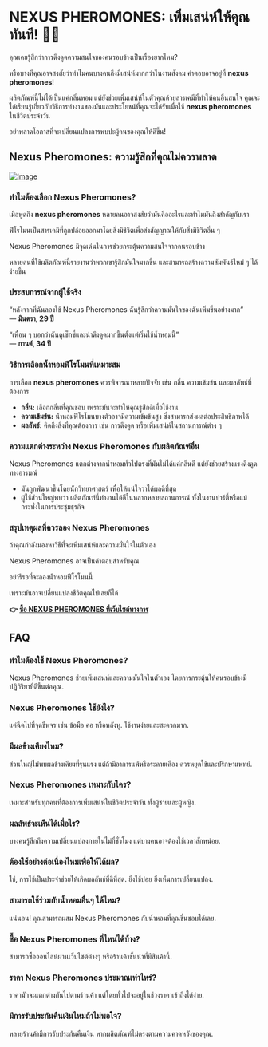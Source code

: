 # NEXUS PHEROMONES: เพิ่มเสน่ห์ให้คุณทันที! 💖✨

คุณเคยรู้สึกว่าการดึงดูดความสนใจของคนรอบข้างเป็นเรื่องยากไหม? 

หรือบางทีคุณอาจสงสัยว่าทำไมคนบางคนถึงมีเสน่ห์มากกว่าในงานสังคม คำตอบอาจอยู่ที่ **nexus pheromones**! 

ผลิตภัณฑ์นี้ไม่ได้เป็นแค่กลิ่นหอม แต่ยังช่วยเพิ่มเสน่ห์ในตัวคุณด้วยสารเคมีที่ทำให้คนอื่นสนใจ คุณจะได้เรียนรู้เกี่ยวกับวิธีการทำงานของมันและประโยชน์ที่คุณจะได้รับเมื่อใช้ **nexus pheromones** ในชีวิตประจำวัน 

อย่าพลาดโอกาสที่จะเปลี่ยนแปลงการพบปะผู้คนของคุณให้ดีขึ้น!

## Nexus Pheromones: ความรู้สึกที่คุณไม่ควรพลาด

[![Image](https://www2.sellhealth.com/2/nexus_728_90.jpg)](https://gchaffi.com/n1ZYwQJ7)

### ทำไมต้องเลือก Nexus Pheromones?

เมื่อพูดถึง **nexus pheromones** หลายคนอาจสงสัยว่ามันคืออะไรและทำไมมันถึงสำคัญกับเรา 

ฟีโรโมนเป็นสารเคมีที่ถูกปล่อยออกมาโดยสิ่งมีชีวิตเพื่อส่งสัญญาณให้กับสิ่งมีชีวิตอื่น ๆ 

Nexus Pheromones มีจุดเด่นในการช่วยกระตุ้นความสนใจจากคนรอบข้าง 

หลายคนที่ใช้ผลิตภัณฑ์นี้รายงานว่าพวกเขารู้สึกมั่นใจมากขึ้น และสามารถสร้างความสัมพันธ์ใหม่ ๆ ได้ง่ายขึ้น 

### ประสบการณ์จากผู้ใช้จริง

“หลังจากที่ฉันลองใช้ Nexus Pheromones ฉันรู้สึกว่าความมั่นใจของฉันเพิ่มขึ้นอย่างมาก”  
— **มินตรา, 29 ปี**

“เพื่อน ๆ บอกว่าฉันดูเซ็กซี่และน่าดึงดูดมากขึ้นตั้งแต่เริ่มใช้น้ำหอมนี้”  
— **กานต์, 34 ปี**

### วิธีการเลือกน้ำหอมฟีโรโมนที่เหมาะสม

การเลือก **nexus pheromones** ควรพิจารณาหลายปัจจัย เช่น กลิ่น ความเข้มข้น และผลลัพธ์ที่ต้องการ 

- **กลิ่น:** เลือกกลิ่นที่คุณชอบ เพราะมันจะทำให้คุณรู้สึกดีเมื่อใช้งาน 
- **ความเข้มข้น:** น้ำหอมฟีโรโมนบางตัวอาจมีความเข้มข้นสูง ซึ่งสามารถส่งผลต่อประสิทธิภาพได้ 
- **ผลลัพธ์:** คิดถึงสิ่งที่คุณต้องการ เช่น การดึงดูด หรือเพิ่มเสน่ห์ในสถานการณ์ต่าง ๆ 

### ความแตกต่างระหว่าง Nexus Pheromones กับผลิตภัณฑ์อื่น

Nexus Pheromones แตกต่างจากน้ำหอมทั่วไปตรงที่มันไม่ได้แค่กลิ่นดี แต่ยังช่วยสร้างแรงดึงดูดทางอารมณ์ 

- มันถูกพัฒนาขึ้นโดยนักวิทยาศาสตร์ เพื่อให้แน่ใจว่าได้ผลดีที่สุด 
- ผู้ใช้ส่วนใหญ่พบว่า ผลิตภัณฑ์นี้ทำงานได้ดีในหลากหลายสถานการณ์ ทั้งในงานปาร์ตี้หรือแม้กระทั่งในการประชุมธุรกิจ 

### สรุปเหตุผลที่ควรลอง Nexus Pheromones

ถ้าคุณกำลังมองหาวิธีที่จะเพิ่มเสน่ห์และความมั่นใจในตัวเอง  

Nexus Pheromones อาจเป็นคำตอบสำหรับคุณ  

อย่ารีรอที่จะลองน้ำหอมฟีโรโมนนี้  

เพราะมันอาจเปลี่ยนแปลงชีวิตคุณไปเลยก็ได้



**👉 [ซื้อ NEXUS PHEROMONES ที่เว็บไซต์ทางการ](https://gchaffi.com/n1ZYwQJ7)**

## FAQ

### ทำไมต้องใช้ Nexus Pheromones?
Nexus Pheromones ช่วยเพิ่มเสน่ห์และความมั่นใจในตัวเอง โดยการกระตุ้นให้คนรอบข้างมีปฏิกิริยาที่ดีขึ้นต่อคุณ. 

### Nexus Pheromones ใช้ยังไง?
แค่ฉีดไปที่จุดชีพจร เช่น ข้อมือ คอ หรือหลังหู. ใช้งานง่ายและสะดวกมาก.

### มีผลข้างเคียงไหม?
ส่วนใหญ่ไม่พบผลข้างเคียงที่รุนแรง แต่ถ้ามีอาการแพ้หรือระคายเคือง ควรหยุดใช้และปรึกษาแพทย์.

### Nexus Pheromones เหมาะกับใคร?
เหมาะสำหรับทุกคนที่ต้องการเพิ่มเสน่ห์ในชีวิตประจำวัน ทั้งผู้ชายและผู้หญิง.

### ผลลัพธ์จะเห็นได้เมื่อไร?
บางคนรู้สึกถึงความเปลี่ยนแปลงภายในไม่กี่ชั่วโมง แต่บางคนอาจต้องใช้เวลาสักหน่อย. 

### ต้องใช้อย่างต่อเนื่องไหมเพื่อให้ได้ผล?
ใช่, การใช้เป็นประจำช่วยให้เกิดผลลัพธ์ที่ดีที่สุด. ยิ่งใช้บ่อย ยิ่งเห็นการเปลี่ยนแปลง.

### สามารถใช้ร่วมกับน้ำหอมอื่นๆ ได้ไหม?
แน่นอน! คุณสามารถผสม Nexus Pheromones กับน้ำหอมที่คุณชื่นชอบได้เลย.

### ซื้อ Nexus Pheromones ที่ไหนได้บ้าง?
สามารถซื้อออนไลน์ผ่านเว็บไซต์ต่างๆ หรือร้านค้าชั้นนำที่มีสินค้านี้.

### ราคา Nexus Pheromones ประมาณเท่าไหร่?
ราคามักจะแตกต่างกันไปตามร้านค้า แต่โดยทั่วไปจะอยู่ในช่วงราคาเข้าถึงได้ง่าย.

### มีการรับประกันคืนเงินไหมถ้าไม่พอใจ?
หลายร้านค้ามีการรับประกันคืนเงิน หากผลิตภัณฑ์ไม่ตรงตามความคาดหวังของคุณ.